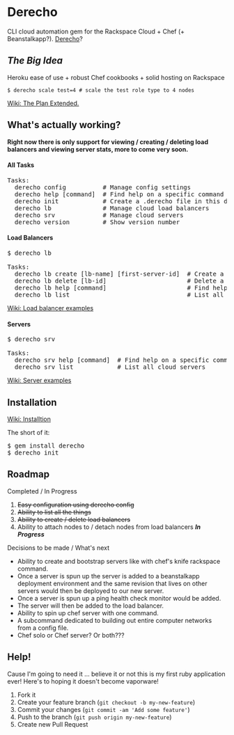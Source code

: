 # Derecho

CLI cloud automation gem for the Rackspace Cloud + Chef (+ Beanstalkapp?).  <a href="http://en.wikipedia.org/wiki/Derecho" target="_blank">Derecho</a>?

## <b><i>The Big Idea</i></b>
Heroku ease of use + robust Chef cookbooks + solid hosting on Rackspace
```
$ derecho scale test=4 # scale the test role type to 4 nodes
```
<a href="https://github.com/mzwallace/derecho/wiki/The-Plan">Wiki: The Plan Extended.</a>

## What's actually working?

<b>Right now there is only support for viewing / creating / deleting load balancers and viewing server stats, more to come very soon.</b>

#### All Tasks
<pre>
Tasks:
  derecho config          # Manage config settings
  derecho help [command]  # Find help on a specific command
  derecho init            # Create a .derecho file in this directory
  derecho lb              # Manage cloud load balancers
  derecho srv             # Manage cloud servers
  derecho version         # Show version number
</pre>

#### Load Balancers
<pre>
$ derecho lb

Tasks:
  derecho lb create [lb-name] [first-server-id]  # Create a load balancer and attach a server to it
  derecho lb delete [lb-id]                      # Delete a load balancer
  derecho lb help [command]                      # Find help on a specific command
  derecho lb list                                # List all cloud load balancers
</pre>

<a href="https://github.com/mzwallace/derecho/wiki/Load-Balancers">Wiki: Load balancer examples</a>

#### Servers
<pre>
$ derecho srv

Tasks:
  derecho srv help [command]  # Find help on a specific command
  derecho srv list            # List all cloud servers
</pre>

<a href="https://github.com/mzwallace/derecho/wiki/Servers">Wiki: Server examples</a>

## Installation

<a href="https://github.com/mzwallace/derecho/wiki/Installation">Wiki: Installtion</a>

The short of it:

<pre>
$ gem install derecho
$ derecho init
</pre>

## Roadmap

Completed / In Progress
1. ~~Easy configuration using derecho config~~
2. ~~Ability to list all the things~~
3. ~~Ability to create / delete load balancers~~
4. Ability to attach nodes to / detach nodes from load balancers <b><i>In Progress</i></b>

Decisions to be made / What's next
* Ability to create and bootstrap servers like with chef's knife rackspace command.
* Once a server is spun up the server is added to a beanstalkapp deployment environment and the same revision that lives on other servers would then be deployed to our new server.
* Once a server is spun up a ping health check monitor would be added.
* The server will then be added to the load balancer.
* Ability to spin up chef server with one command.
* A subcommand dedicated to building out entire computer networks from a config file.
* Chef solo or Chef server? Or both???

## Help! 

Cause I'm going to need it ... believe it or not this is my first ruby application ever! Here's to hoping it doesn't become vaporware!

1. Fork it
2. Create your feature branch (`git checkout -b my-new-feature`)
3. Commit your changes (`git commit -am 'Add some feature'`)
4. Push to the branch (`git push origin my-new-feature`)
5. Create new Pull Request
